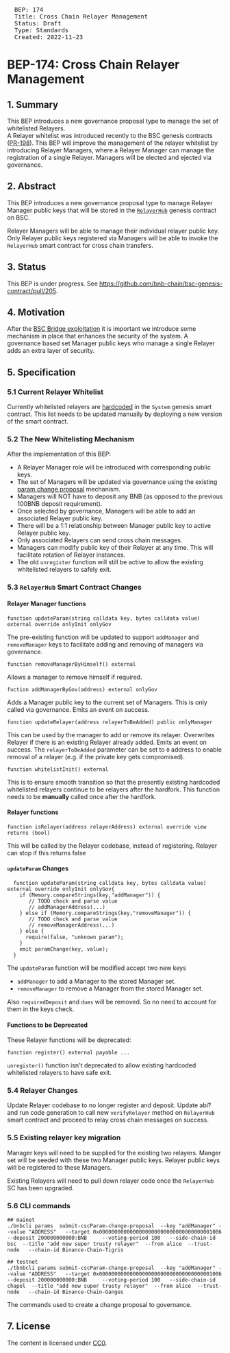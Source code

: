 <pre>
  BEP: 174
  Title: Cross Chain Relayer Management
  Status: Draft
  Type: Standards
  Created: 2022-11-23
</pre>

# BEP-174: Cross Chain Relayer Management

## 1. Summary

This BEP introduces a new governance proposal type to manage the set of whitelisted Relayers.  
A Relayer whitelist was introduced recently to the BSC genesis contracts ([PR-198](https://github.com/bnb-chain/bsc-genesis-contract/pull/198)). 
This BEP will improve the management of the relayer whitelist by introducing Relayer Managers, where a Relayer Manager can manage the registration of a single Relayer. 
Managers will be elected and ejected via governance.

## 2. Abstract

This BEP introduces a new governance proposal type to manage Relayer Manager public keys that will be stored in the [`RelayerHub`](https://github.com/bnb-chain/bsc-genesis-contract/blob/71dcd4c409a68a6e084645a9f1f80adecd5a4269/contracts/RelayerHub.sol) genesis contract on BSC.  

Relayer Managers will be able to manage their individual relayer public key.  Only Relayer public keys registered via Managers will be able to invoke the `RelayerHub` smart contract for cross chain transfers.  


## 3. Status

This BEP is under progress. See https://github.com/bnb-chain/bsc-genesis-contract/pull/205.

## 4. Motivation

After the [BSC Bridge exploitation](https://github.com/verichains/public-audit-reports/discussions/17) it is important we introduce some mechanism in place that enhances the security of the system. A governance based set Manager public keys who manage a single Relayer adds an extra layer of security.


## 5. Specification


### 5.1 Current Relayer Whitelist

Currently whitelisted relayers are [hardcoded](https://github.com/bnb-chain/bsc-genesis-contract/blob/a8476b2aefba0a66db86311ab44d43d7e2df24fe/contracts/System.sol#L88) in the `System` genesis smart contract.  This list needs to be updated manually by deploying a new version of the smart contract.

### 5.2 The New Whitelisting Mechanism
After the implementation of this BEP:

- A Relayer Manager role will be introduced with corresponding public keys.   
- The set of Managers will be updated via governance using the existing [param change proposal](https://github.com/bnb-chain/bnb-chain.github.io/blob/45f59e2/docs/learn/bsc-gov.md#submit-cross-chain-param-change-proposal) mechanism.
- Managers will NOT have to deposit any BNB (as opposed to the previous 100BNB deposit requirement). 
- Once selected by governance, Managers will be able to add an associated Relayer public key.
- There will be a 1:1 relationship between Manager public key to active Relayer public key.
- Only associated Relayers can send cross chain messages. 
- Managers can modify public key of their Relayer at any time. This will facilitate rotation of Relayer instances.
- The old `unregister` function will still be active to allow the existing whitelisted relayers to safely exit.

### 5.3 `RelayerHub` Smart Contract Changes
#### Relayer Manager functions

```
function updateParam(string calldata key, bytes calldata value) external override onlyInit onlyGov
```
The pre-existing function will be updated to support `addManager` and `removeManager` keys to facilitate adding and removing of managers via governance.

```
function removeManagerByHimself() external
```
Allows a manager to remove himself if required.

```
fuction addManagerByGov(address) external onlyGov
```
Adds a Manager public key to the current set of Managers. This is only called via governance. Emits an event on success.

```
function updateRelayer(address relayerToBeAdded) public onlyManager
```
This can be used by the manager to add or remove its relayer. Overwrites Relayer if there is an existing Relayer already added. Emits an event on success. The `relayerToBeAdded` parameter can be set to `0` address to enable removal of a relayer (e.g. if the private key gets compromised).

```
function whitelistInit() external 
```
This is to ensure smooth transition so that the presently existing hardcoded whitelisted relayers continue to be relayers after the hardfork. This function needs to be **manually** called once after the hardfork.

#### Relayer functions
```
function isRelayer(address relayerAddress) external override view returns (bool)
```
This will be called by the Relayer codebase, instead of registering.  Relayer can stop if this returns false


#### `updateParam` Changes

```
  function updateParam(string calldata key, bytes calldata value) external override onlyInit onlyGov{
    if (Memory.compareStrings(key,"addManager")) {
       // TODO check and parse value
       // addManagerAddress(...)
    } else if (Memory.compareStrings(key,"removeManager")) {
       // TODO check and parse value
       // removeManagerAddress(...)
    } else {
      require(false, "unknown param");
    }
    emit paramChange(key, value);
  }
```
The `updateParam` function will be modified accept two new keys
- `addManager` to add a Manager to the stored Manager set.
- `removeManager` to remove a Manager from the stored Manager set.

Also `requiredDeposit` and `dues` will be removed. So no need to account for them in the keys check.

#### Functions to be Deprecated

These Relayer functions will be deprecated:
```
function register() external payable ...
```

`unregister()` function isn't deprecated to allow existing hardcoded whitelisted relayers to have safe exit.

### 5.4 Relayer Changes

Update Relayer codebase to no longer register and deposit. Update abi? and run code generation to call new `verifyRelayer` method on `RelayerHub` smart contract and proceed to relay cross chain messages on success.

### 5.5 Existing relayer key migration

Manager keys will need to be supplied for the existing two relayers.  Manger set will be seeded with these two Manager public keys.  Relayer public keys will be registered to these Managers.

Existing Relayers will need to pull down relayer code once the `RelayerHub` SC has been upgraded.

### 5.6 CLI commands
```
## mainet
./bnbcli params  submit-cscParam-change-proposal  --key "addManager" --value "ADDRESS"   --target 0x0000000000000000000000000000000000001006 --deposit 200000000000:BNB     --voting-period 100   --side-chain-id  bsc  --title "add new super trusty relayer"  --from alice  --trust-node   --chain-id Binance-Chain-Tigris

## testnet
./tbnbcli params submit-cscParam-change-proposal  --key "addManager" --value "ADDRESS"   --target 0x0000000000000000000000000000000000001006 --deposit 200000000000:BNB     --voting-period 100   --side-chain-id  chapel  --title "add new super trusty relayer"  --from alice  --trust-node   --chain-id Binance-Chain-Ganges
```
The commands used to create a change proposal to governance.

## 7. License

The content is licensed under [CC0](https://creativecommons.org/publicdomain/zero/1.0/).
